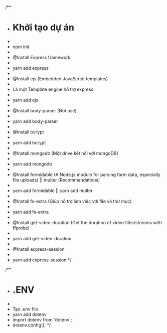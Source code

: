 /**
* # Khởi tạo dự án
*
* npm init
*
* @Install Express framework
*
* yarn add express
*
* @Install ejs (Embedded JavaScript templates)
*
* Là một Template engine hỗ trợ express
*
* yarn add ejs
*
* @Install body-parser (Not use)
*
* yarn add body-parser
*
* @Install bcrypt
*
* yarn add bcrypt
*
* @Install mongodb (Một drive kết nối với mongoDB)
*
* yarn add mongodb
*
* @Install formidable (A Node.js module for parsing form data, especially file uploads) || multer (Recommendations)
*
* yarn add formidable || yarn add multer
*
* @Install fs-extra (Giúp hỗ trợ làm việc với file và thư mục)
*
* yarn add fs-extra
*
* @Install get-video-duration (Get the duration of video files/streams with ffprobe)
*
* yarn add get-video-duration
*
* @Install express-session
* 
* yarn add express-session
*/

/**
* # .ENV
*
* Tạo .env file
* yarn add dotenv
* import dotenv from 'dotenv';
* dotenv.config();
*/
